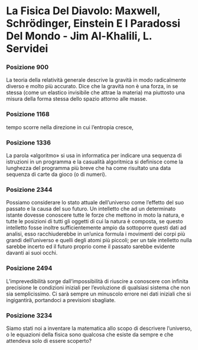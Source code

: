 # La Fisica Del Diavolo: Maxwell, Schrödinger, Einstein E I Paradossi Del Mondo - Jim Al-Khalili, L. Servidei
### Posizione 900
La teoria della relatività generale descrive la gravità in modo radicalmente diverso e molto più accurato. Dice che la gravità non è una forza, in se stessa (come un elastico invisibile che attrae la materia) ma piuttosto una misura della forma stessa dello spazio attorno alle masse.

### Posizione 1168
tempo scorre nella direzione in cui l’entropia cresce,

### Posizione 1336
La parola «algoritmo» si usa in informatica per indicare una sequenza di istruzioni in un programma e la casualità algoritmica si definisce come la lunghezza del programma più breve che ha come risultato una data sequenza di carte da gioco (o di numeri).

### Posizione 2344
Possiamo considerare lo stato attuale dell’universo come l’effetto del suo passato e la causa del suo futuro. Un intelletto che ad un determinato istante dovesse conoscere tutte le forze che mettono in moto la natura, e tutte le posizioni di tutti gli oggetti di cui la natura è composta, se questo intelletto fosse inoltre sufficientemente ampio da sottoporre questi dati ad analisi, esso racchiuderebbe in un’unica formula i movimenti dei corpi più grandi dell’universo e quelli degli atomi più piccoli; per un tale intelletto nulla sarebbe incerto ed il futuro proprio come il passato sarebbe evidente davanti ai suoi occhi.

### Posizione 2494
L’imprevedibilità sorge dall’impossibilità di riuscire a conoscere con infinita precisione le condizioni iniziali per l’evoluzione di qualsiasi sistema che non sia semplicissimo. Ci sarà sempre un minuscolo errore nei dati iniziali che si ingigantirà, portandoci a previsioni sbagliate.

### Posizione 3234
Siamo stati noi a inventare la matematica allo scopo di descrivere l’universo, o le equazioni della fisica sono qualcosa che esiste da sempre e che attendeva solo di essere scoperto?

